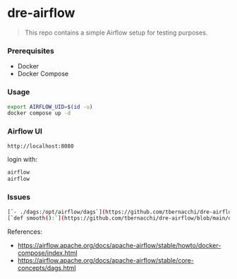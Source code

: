# dre-airflow

> This repo contains a simple Airflow setup for testing purposes.

### Prerequisites

- Docker
- Docker Compose

### Usage

```bash
export AIRFLOW_UID=$(id -u)
docker compose up -d
```

### Airflow UI

```bash
http://localhost:8080
```

login with:

```bash
airflow
airflow
```

### Issues

```bash
[`- ./dags:/opt/airflow/dags`](https://github.com/tbernacchi/dre-airflow/blob/0a7ab6dd9d52e783b730ca8c488a6b492eeef7f6/compose.yaml#L14)
[`def smooth():`](https://github.com/tbernacchi/dre-airflow/blob/main/dags/smooth.py#L12)
```

References:
- https://airflow.apache.org/docs/apache-airflow/stable/howto/docker-compose/index.html
- https://airflow.apache.org/docs/apache-airflow/stable/core-concepts/dags.html


